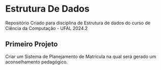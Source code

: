 # Estrutura De Dados

Repositório Criado para disciplina de Estrutura de dados do curso de Ciência da Computação - UFAL 2024.2


## Primeiro Projeto
Criar um Sistema de Planejamento de Matrícula na qual será gerado um aconselhamento pedagógico.

